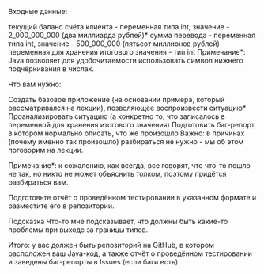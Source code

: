 Входные данные:

текущий баланс счёта клиента - переменная типа int, значение - 2_000_000_000 (два миллиарда рублей)*
сумма перевода - переменная типа int, значение - 500_000_000 (пятьсот миллионов рублей)
переменная для хранения итогового значения - тип int
Примечание*: Java позволяет для удобочитаемости использовать символ нижнего подчёркивания в числах.

Что вам нужно:

Создать базовое приложение (на основании примера, который рассматривался на лекции), позволяющее воспроизвести ситуацию*
Проанализировать ситуацию (а конкретно то, что записалось в переменной для хранения итогового значения)
Подготовить баг-репорт, в котором нормально описать, что же произошло
Важно: в причинах (почему именно так произошло) разбираться не нужно - мы об этом поговорим на лекции.

Примечание*: к сожалению, как всегда, все говорят, что что-то пошло не так, но никто не может объяснить толком, поэтому придётся разбираться вам.

Подготовьте отчёт о проведённом тестировании в указанном формате и разместите его в репозитории.

Подсказка
Что-то мне подсказывает, что должны быть какие-то проблемы при выходе за границы типов.

Итого: у вас должен быть репозиторий на GitHub, в котором расположен ваш Java-код, а также отчёт о проведённом тестировании и заведены баг-репорты в Issues (если баги есть).
